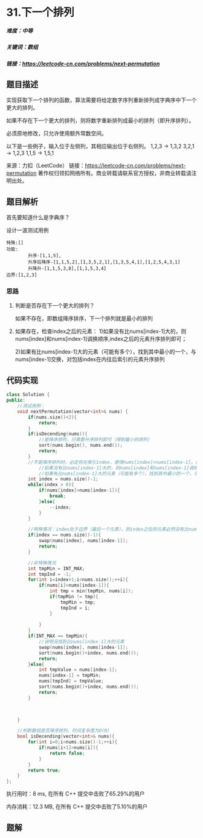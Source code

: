 # 31.下一个排列

##### 难度：中等

##### 关键词：数组

##### 链接：https://leetcode-cn.com/problems/next-permutation

## 题目描述

实现获取下一个排列的函数，算法需要将给定数字序列重新排列成字典序中下一个更大的排列。

如果不存在下一个更大的排列，则将数字重新排列成最小的排列（即升序排列）。

必须原地修改，只允许使用额外常数空间。

以下是一些例子，输入位于左侧列，其相应输出位于右侧列。
1,2,3 → 1,3,2
3,2,1 → 1,2,3
1,1,5 → 1,5,1

来源：力扣（LeetCode）
链接：https://leetcode-cn.com/problems/next-permutation
著作权归领扣网络所有。商业转载请联系官方授权，非商业转载请注明出处。

## 题目解析

首先要知道什么是字典序？

设计一波测试用例

```
特殊:[]
功能: 
		升序-[1,1,5],
		升序后降序-[1,1,5,2],[1,3,5,2,1],[1,3,5,4,1],[1,2,5,4,3,1]
		升降升-[1,1,5,3,8],[1,1,5,3,4]
边界:[1,2,3]
```

### 思路

1. 判断是否存在下一个更大的排列？

   如果不存在，即数组降序排序，下一个排列就是最小的排列

2. 如果存在，检查index之后的元素：
           1)如果没有比nums[index-1]大的，则nums[index]和nums[index-1]调换顺序,index之后的元素升序排列即可；

   ​		2)如果有比nums[index-1]大的元素（可能有多个），找到其中最小的一个，与nums[index-1]交换，对包括index在内往后索引的元素升序排列

## 代码实现

```c++
class Solution {
public:
    //测试用例：
    void nextPermutation(vector<int>& nums) {
        if(nums.size()<2){
            return;
        }
        if(isDecending(nums)){
            //是降序排列，只需要升序排列即可（得到最小的排列）
            sort(nums.begin(), nums.end());
            return;
        }
        //不是降序排列时，必定存在索引index，使得nums[index]>nums[index-1]。检查index之后的元素：
            //如果没有比nums[index-1]大的，则nums[index]和nums[index-1]调换顺序,index之后的元素升序排列即可；
            //如果有比nums[index-1]大的元素（可能有多个），找到其中最小的一个，与nums[index-1]交换，对包括index在内往后索引的元素升序排列
        int index = nums.size()-1;
        while(index > 0){
            if(nums[index]>nums[index-1]){
                break;
            }else{
                --index;
            }
        }

        //特殊情况：index处于边界（最后一个元素），则index之后的元素必然没有比nums[index-1]大的。
        if(index == nums.size()-1){
            swap(nums[index], nums[index-1]);
            return;
        }

        //非特殊情况
        int tmpMin = INT_MAX;
        int tmpInd = -1;
        for(int i=index+1;i<nums.size();++i){
            if(nums[i]>nums[index-1]){
                int tmp = min(tmpMin, nums[i]);
                if(tmpMin != tmp){
                    tmpMin = tmp;
                    tmpInd = i;
                }
                
            }
        }
        if(INT_MAX == tmpMin){
            //说明没找到比nums[index-1]大的元素
            swap(nums[index], nums[index-1]);
            sort(nums.begin()+index, nums.end());
            return;
        }else{
            int tmpValue = nums[index-1];
            nums[index-1] = tmpMin;
            nums[tmpInd] = tmpValue;
            sort(nums.begin()+index, nums.end());
            return;
        }


        
    }

    //判断数组是否降序排列，时间复杂度为O(N)
    bool isDecending(vector<int>& nums){
        for(int i=0;i<nums.size()-1;++i){
            if(nums[i+1]>nums[i]){
                return false;
            }
        }
        return true;
    }
};
```

执行用时：8 ms, 在所有 C++ 提交中击败了65.29%的用户

内存消耗：12.3 MB, 在所有 C++ 提交中击败了5.10%的用户

## 题解

